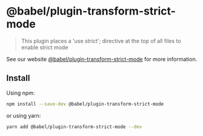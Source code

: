 # @babel/plugin-transform-strict-mode

> This plugin places a 'use strict'; directive at the top of all files to enable strict mode

See our website [@babel/plugin-transform-strict-mode](https://babeljs.io/docs/babel-plugin-transform-strict-mode) for more information.

## Install

Using npm:

```sh
npm install --save-dev @babel/plugin-transform-strict-mode
```

or using yarn:

```sh
yarn add @babel/plugin-transform-strict-mode --dev
```
